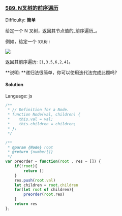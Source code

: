 ### [589\. N叉树的前序遍历](https://leetcode-cn.com/problems/n-ary-tree-preorder-traversal/)

Difficulty: **简单**


给定一个 N 叉树，返回其节点值的_前序遍历_。

例如，给定一个 `3叉树` :

![](https://assets.leetcode-cn.com/aliyun-lc-upload/uploads/2018/10/12/narytreeexample.png)

返回其前序遍历: `[1,3,5,6,2,4]`。

**说明: **递归法很简单，你可以使用迭代法完成此题吗?


#### Solution

Language: js

```js
​/**
 * // Definition for a Node.
 * function Node(val, children) {
 *    this.val = val;
 *    this.children = children;
 * };
 */

/**
 * @param {Node} root
 * @return {number[]}
 */
var preorder = function(root , res = []) {
    if(!root){
        return []
    }
    res.push(root.val)
    let children = root.children
    for(let root of children){
        preorder(root,res)
    }
    return res
};
```
